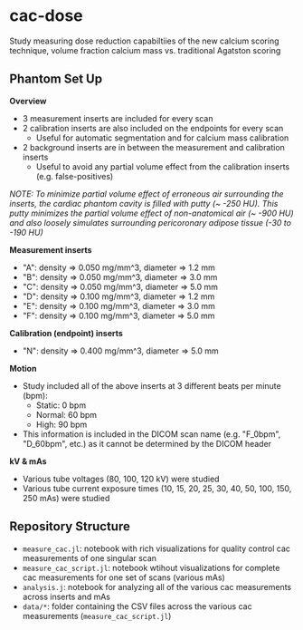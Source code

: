 # cac-dose
Study measuring dose reduction capabiltiies of the new calcium scoring technique, volume fraction calcium mass vs. traditional Agatston scoring

## Phantom Set Up
**Overview**
- 3 measurement inserts are included for every scan
- 2 calibration inserts are also included on the endpoints for every scan
  - Useful for automatic segmentation and for calcium mass calibration
- 2 background inserts are in between the measurement and calibration inserts
  - Useful to avoid any partial volume effect from the calibration inserts (e.g. false-positives)

*NOTE: To minimize partial volume effect of erroneous air surrounding the inserts, the cardiac phantom cavity is filled with putty (~ -250 HU). This putty minimizes the partial volume effect of non-anatomical air (~ -900 HU) and also loosely simulates surrounding pericoronary adipose tissue (-30 to -190 HU)*

**Measurement inserts**
- "A": density => 0.050 mg/mm^3, diameter => 1.2 mm
- "B": density => 0.050 mg/mm^3, diameter => 3.0 mm
- "C": density => 0.050 mg/mm^3, diameter => 5.0 mm
- "D": density => 0.100 mg/mm^3, diameter => 1.2 mm
- "E": density => 0.100 mg/mm^3, diameter => 3.0 mm
- "F": density => 0.100 mg/mm^3, diameter => 5.0 mm

**Calibration (endpoint) inserts**
- "N": density => 0.400 mg/mm^3, diameter => 5.0 mm

**Motion**
- Study included all of the above inserts at 3 different beats per minute (bpm):
  - Static: 0 bpm
  - Normal: 60 bpm
  - High: 90 bpm
- This information is included in the DICOM scan name (e.g. "F_0bpm", "D_60bpm", etc.) as it cannot be determined by the DICOM header

**kV & mAs**
- Various tube voltages (80, 100, 120 kV) were studied
- Various tube current exposure times (10, 15, 20, 25, 30, 40, 50, 100, 150, 250 mAs) were studied

## Repository Structure
- `measure_cac.jl`: notebook with rich visualizations for quality control cac measurements of one singular scan
- `measure_cac_script.jl`: notebook wtihout visualizations for complete cac measurements for one set of scans (various mAs)
- `analysis.j`: notebook for analyzing all of the various cac measurements across inserts and mAs
- `data/*`: folder containing the CSV files across the various cac measurements (`measure_cac_script.jl`)